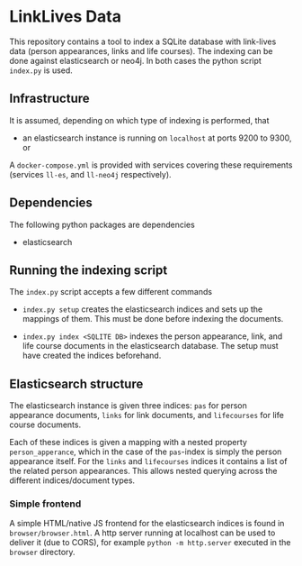LinkLives Data
==============

This repository contains a tool to index a SQLite database with link-lives data
(person appearances, links and life courses). The indexing can be done
against elasticsearch or neo4j. In both cases the python script `index.py` is
used.

Infrastructure
--------------

It is assumed, depending on which type of indexing is performed, that

 * an elasticsearch instance is running on `localhost` at ports 9200 to 9300,
   or

A `docker-compose.yml` is provided with services covering these requirements
(services `ll-es`, and `ll-neo4j` respectively).


Dependencies
------------

The following python packages are dependencies

 * elasticsearch

Running the indexing script
---------------------------

The `index.py` script accepts a few different commands

 * `index.py setup` creates the elasticsearch indices and sets up the
   mappings of them. This must be done before indexing the documents.

 * `index.py index <SQLITE DB>` indexes the person appearance, link, and life course
   documents in the elasticsearch database. The setup must have created
   the indices beforehand.

Elasticsearch structure
-----------------------

The elasticsearch instance is given three indices: `pas` for person
appearance documents, `links` for link documents, and `lifecourses` for life
course documents.

Each of these indices is given a mapping with a nested property
`person_apperance`, which in the case of the `pas`-index is simply the
person appearance itself. For the `links` and `lifecourses` indices it
contains a list of the related person appearances. This allows nested
querying across the different indices/document types.

### Simple frontend
A simple HTML/native JS frontend for the elasticsearch indices is found in
`browser/browser.html`. A http server running at localhost can be used to
deliver it (due to CORS), for example `python -m http.server` executed in the
`browser` directory.
